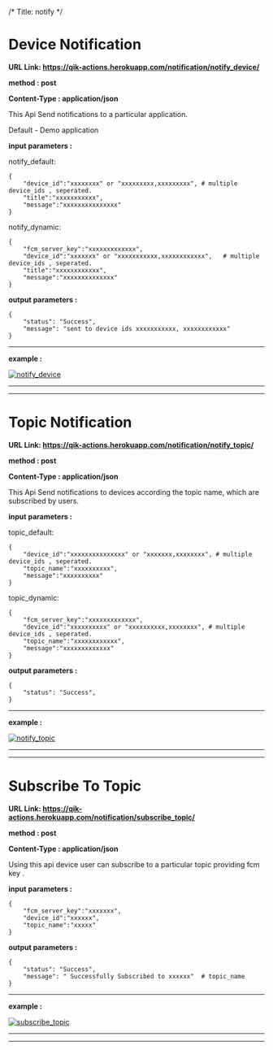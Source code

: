 /*
Title: notify
*/

# Device Notification


**URL Link: https://qik-actions.herokuapp.com/notification/notify_device/**

**method : post**

**Content-Type : application/json**

This Api Send notifications to a particular application.

Default - Demo application

**input parameters :**

notify_default:

    {
    	"device_id":"xxxxxxxx" or "xxxxxxxxx,xxxxxxxxx", # multiple device_ids , seperated.
    	"title":"xxxxxxxxxxx",
    	"message":"xxxxxxxxxxxxxxx"
    }

notify_dynamic:

    {
        "fcm_server_key":"xxxxxxxxxxxxx",
    	"device_id":"xxxxxxx" or "xxxxxxxxxxx,xxxxxxxxxxxx",   # multiple device_ids , seperated.
    	"title":"xxxxxxxxxxxx",
    	"message":"xxxxxxxxxxxxxx"
    }

**output parameters :**

    {
        "status": "Success",
        "message": "sent to device ids xxxxxxxxxxx, xxxxxxxxxxxx"
    }

------------

**example :**


[![notify_device](%image_url%/qik-actions/notifications/notify_device.png "notify_device")](%image_url%/qik-actions/notifications/notify_device.png "notify_device")


------------
------------

# Topic Notification


**URL Link: https://qik-actions.herokuapp.com/notification/notify_topic/**

**method : post**

**Content-Type : application/json**

This Api Send notifications to devices according the topic name, which are subscribed by users.

**input parameters :**

topic_default:

    {
	    "device_id":"xxxxxxxxxxxxxxx" or "xxxxxxx,xxxxxxxx", # multiple device_ids , seperated.
	    "topic_name":"xxxxxxxxxx",
	    "message":"xxxxxxxxxx"
    }

topic_dynamic:

    {
        "fcm_server_key":"xxxxxxxxxxxxx",
    	"device_id":"xxxxxxxxxx" or "xxxxxxxxxx,xxxxxxxx", # multiple device_ids , seperated.
    	"topic_name":"xxxxxxxxxxxx",
    	"message":"xxxxxxxxxxxxx"
    }

**output parameters :**

    {
        "status": "Success",
    }


------------

**example :**


[![notify_topic](%image_url%/qik-actions/notifications/notify_topic.png "notify_topic")](%image_url%/qik-actions/notifications/notify_topic.png "notify_topic")


------------
------------

# Subscribe To Topic


**URL Link: https://qik-actions.herokuapp.com/notification/subscribe_topic/**

**method : post**

**Content-Type : application/json**

Using this api device user can subscribe to a particular topic providing fcm key .


**input parameters :**
    
    {
	    "fcm_server_key":"xxxxxxx",
	    "device_id":"xxxxxx",
	    "topic_name":"xxxxx"
    }


**output parameters :**
    
    {
        "status": "Success",
        "message": " Successfully Subscribed to xxxxxx"  # topic_name
    }
 
------------

**example :**


[![subscribe_topic](%image_url%/qik-actions/notifications/subscribe_topic.png "subscribe_topic")](%image_url%/qik-actions/notifications/subscribe_topic.png "subscribe_topic")


------------
------------
